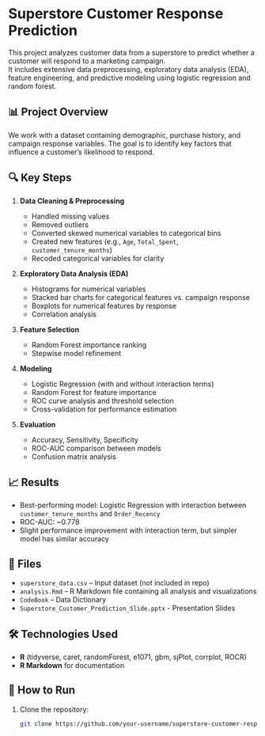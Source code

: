 # Superstore Customer Response Prediction

This project analyzes customer data from a superstore to predict whether a customer will respond to a marketing campaign.  
It includes extensive data preprocessing, exploratory data analysis (EDA), feature engineering, and predictive modeling using logistic regression and random forest.

## 📊 Project Overview
We work with a dataset containing demographic, purchase history, and campaign response variables. The goal is to identify key factors that influence a customer’s likelihood to respond.

## 🔍 Key Steps
1. **Data Cleaning & Preprocessing**
   - Handled missing values
   - Removed outliers
   - Converted skewed numerical variables to categorical bins
   - Created new features (e.g., `Age`, `Total_Spent`, `customer_tenure_months`)
   - Recoded categorical variables for clarity

2. **Exploratory Data Analysis (EDA)**
   - Histograms for numerical variables
   - Stacked bar charts for categorical features vs. campaign response
   - Boxplots for numerical features by response
   - Correlation analysis

3. **Feature Selection**
   - Random Forest importance ranking
   - Stepwise model refinement

4. **Modeling**
   - Logistic Regression (with and without interaction terms)
   - Random Forest for feature importance
   - ROC curve analysis and threshold selection
   - Cross-validation for performance estimation

5. **Evaluation**
   - Accuracy, Sensitivity, Specificity
   - ROC-AUC comparison between models
   - Confusion matrix analysis

## 📈 Results
- Best-performing model: Logistic Regression with interaction between `customer_tenure_months` and `Order_Recency`
- ROC-AUC: ~0.778
- Slight performance improvement with interaction term, but simpler model has similar accuracy

## 📂 Files
- `superstore_data.csv` – Input dataset (not included in repo)
- `analysis.Rmd` – R Markdown file containing all analysis and visualizations
- `CodeBook` – Data Dictionary
- `Superstore_Customer_Prediction_Slide.pptx` - Presentation Slides

## 🛠 Technologies Used
- **R** (tidyverse, caret, randomForest, e1071, gbm, sjPlot, corrplot, ROCR)
- **R Markdown** for documentation

## 🚀 How to Run
1. Clone the repository:
   ```bash
   git clone https://github.com/your-username/superstore-customer-response-prediction.git
